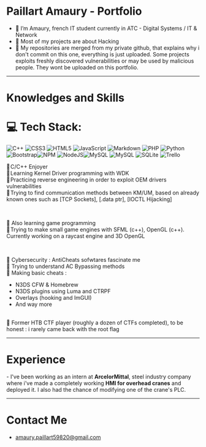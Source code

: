 <h1>Paillart Amaury - Portfolio</h1>

- 👋 I’m Amaury, french IT student currently in ATC - Digital Systems / IT & Network
- 👀 Most of my projects are about Hacking
- 🌱 My repositories are merged from my private github, that explains why i don't commit on this one, everything is just uploaded.
Some projects exploits freshly discovered vulnerabilities or may be used by malicious people. They wont be uploaded on this portfolio.


<hr />

<h1>  Knowledges and Skills</h1> 

# 💻 Tech Stack:
![C++](https://img.shields.io/badge/c++-%2300599C.svg?style=for-the-badge&logo=c%2B%2B&logoColor=white) ![CSS3](https://img.shields.io/badge/css3-%231572B6.svg?style=for-the-badge&logo=css3&logoColor=white) ![HTML5](https://img.shields.io/badge/html5-%23E34F26.svg?style=for-the-badge&logo=html5&logoColor=white) ![JavaScript](https://img.shields.io/badge/javascript-%23323330.svg?style=for-the-badge&logo=javascript&logoColor=%23F7DF1E) ![Markdown](https://img.shields.io/badge/markdown-%23000000.svg?style=for-the-badge&logo=markdown&logoColor=white) ![PHP](https://img.shields.io/badge/php-%23777BB4.svg?style=for-the-badge&logo=php&logoColor=white) ![Python](https://img.shields.io/badge/python-3670A0?style=for-the-badge&logo=python&logoColor=ffdd54)![Bootstrap](https://img.shields.io/badge/bootstrap-%23563D7C.svg?style=for-the-badge&logo=bootstrap&logoColor=white)![NPM](https://img.shields.io/badge/NPM-%23000000.svg?style=for-the-badge&logo=npm&logoColor=white) ![NodeJS](https://img.shields.io/badge/node.js-6DA55F?style=for-the-badge&logo=node.js&logoColor=white)![MySQL](https://img.shields.io/badge/mysql-%2300f.svg?style=for-the-badge&logo=mysql&logoColor=white) ![MySQL](https://img.shields.io/badge/mongodb-%2300f.svg?style=for-the-badge&logo=mongodb&logoColor=white) ![SQLite](https://img.shields.io/badge/sqlite-%2307405e.svg?style=for-the-badge&logo=sqlite&logoColor=white) ![Trello](https://img.shields.io/badge/Trello-%23026AA7.svg?style=for-the-badge&logo=Trello&logoColor=white)

📍 C/C++ Enjoyer <br>
📍 Learning Kernel Driver programming with WDK <br>
📍 Practicing reverse engineering in order to exploit OEM drivers vulnerabilities <br>
📍 Trying to find communication methods between KM/UM, based on already known ones such as [TCP Sockets], [.data ptr], [IOCTL Hijacking] <br>

<br /> 

📎 Also learning game programming <br>
📎 Trying to make small game engines with SFML (c++), OpenGL (c++). Currently working on a raycast engine and 3D OpenGL <br>

<br />

📌 Cybersecurity : AntiCheats sofwtares fascinate me <br>
📌 Trying to understand AC Bypassing methods <br>
📌 Making basic cheats : <br>
<ul>
  <li>N3DS CFW & Homebrew</li>
  <li>N3DS plugins using Luma and CTRPF</li>
  <li>Overlays (hooking and ImGUI)</li>
  <li>And way more</li>
</ul>
<br>
📌 Former HTB CTF player (roughly a dozen of CTFs completed), to be honest : i rarely came back with the root flag
<hr />

<h1>  Experience</h1>

<p>- I've been working as an intern at <strong>ArcelorMittal</strong>, steel industry company where i've made a completely working <b>HMI for overhead cranes</b> and deployed it.
I also had the chance of modifying one of the crane's PLC.
</p>

<hr>
<h1> Contact Me </h1>

- amaury.paillart59820@gmail.com

